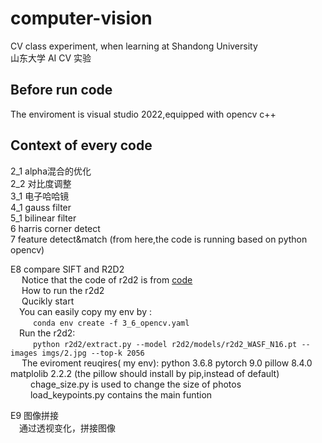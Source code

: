 # computer-vision  
CV class experiment, when learning at Shandong University  
山东大学  AI CV  实验   

## Before run code       
The enviroment is visual studio 2022,equipped with opencv c++     

## Context of every code   
2_1  alpha混合的优化   
2_2  对比度调整   
3_1  电子哈哈镜   
4_1  gauss filter  
5_1  bilinear filter  
6    harris corner detect  
7    feature detect&match  (from here,the code is running based on python opencv)

E8 compare SIFT and R2D2  
  &emsp; Notice that the code of r2d2 is from [code](http://github.com/naver/r2d2)  
  &emsp; How to run the r2d2  
  &emsp; Qucikly start  
  &emsp;You can easily copy my env by :   
  &emsp; &emsp; ```conda env create -f 3_6_opencv.yaml```   
  &emsp;Run the r2d2:  
  &emsp; &emsp; ```python r2d2/extract.py --model r2d2/models/r2d2_WASF_N16.pt --images imgs/2.jpg --top-k 2056```  
  &emsp; The eviroment reuqires( my env): python 3.6.8  pytorch 9.0  pillow  8.4.0  matplolib 2.2.2    (the pillow should install by pip,instead of default)  
  &emsp;&emsp; chage_size.py is used to change the size of photos  
  &emsp;&emsp; load_keypoints.py contains  the main funtion   

E9 图像拼接  
   &emsp;通过透视变化，拼接图像  
   
